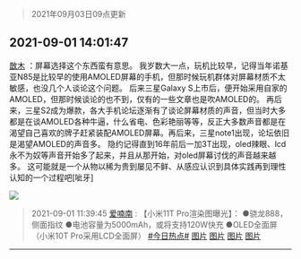 > 2021年09月03日09点更新
<link rel="stylesheet" href="https://cdn.jsdelivr.net/gh/taotie6/sampleJSON@main/css/photo_show.css">


 ## 2021-09-01 14:01:47 

 [㪚木](https://www.coolapk.com/feed/29686930?shareKey=ZDM1MmY5NmVjYTJjNjEzMTc4NDc~) ：屏幕选择这个东西蛮有意思。
我岁数大一点，玩机比较早，记得当年诺基亚N85是比较早的使用AMOLED屏幕的手机，但那时候玩机群体对屏幕材质不太敏感，也没几个人谈论这个问题。
后来三星Galaxy S上市后，便开始采用自家的AMOLED，但那时候谈论的也不到<!--break-->，仅有的一些文章也是吹AMOLED的。
再后来，三星S2成为爆款，各大手机论坛逐渐有了谈论屏幕材质的声音，但当时大多都是在谈AMOLED各种牛逼，什么省电、色彩艳丽等等，反正大多数声音都是在渴望自己喜欢的牌子赶紧装配AMOLED屏幕。再后来，三星note1出现，论坛依旧是渴望AMOLED的声音多。
隐约记得直到16年前后一加3T出现，oled辣眼、lcd永不为奴等声音开始多了起来，并且从那开始，对oled屏幕讨伐的声音越来越多。
这可能就是一个从物以稀为贵到屡见不鲜、从感应认识到具体实践再到理性认知的一个过程吧[呲牙] 

<div class="album">
<img class="img-item" src="http://image.coolapk.com/feed/2019/0314/14/1081091_1552545126_9026@277x194.gif" />
</div>

> 2021-09-01 11:39:45 
> [爱喃南](https://www.coolapk.com/feed/29683744?shareKey=YjVjZDg3ZGM2NDI5NjEzMTc4NDc~) : 【小米11T Pro渲染图曝光】： ●骁龙888，侧面指纹 ●电池容量为5000mAh，或将支持120W快充 ●OLED全面屏（小米10T Pro采用LCD全面屏） <a class="feed-link-tag" href="/t/今日热点?type=0">#今日热点#</a> 
[图片](http://image.coolapk.com/feed/2021/0901/11/3426865_1f22b584_7581_0659@700x394.jpeg)
[图片](http://image.coolapk.com/feed/2021/0901/11/3426865_7d53223d_7581_0661@700x393.jpeg)
[图片](http://image.coolapk.com/feed/2021/0901/11/3426865_005f85de_7581_0662@700x394.jpeg)
[图片](http://image.coolapk.com/feed/2021/0901/11/3426865_9b8cb0e4_7581_0664@700x394.jpeg)

 ------- 

